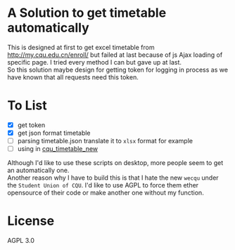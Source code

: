 # A Solution to get timetable automatically

This is designed at first to get excel timetable from http://my.cqu.edu.cn/enroll/
but failed at last because of js Ajax loading of specific page. I tried every method I can but gave up at last.
</br>
So this solution maybe design for getting token for logging in process as we have known that all requests need this
token.

# To List

- [x] get token
- [x] get json format timetable
- [ ] parsing timetable.json translate it to `xlsx` format for example
- [ ] using in [cqu_timetable_new](https://github.com/weearc/cqu_timetable_new)

Although I'd like to use these scripts on desktop, more people seem to get an automatically one.
</br>
Another reason why I have to build this is that I hate the new `wecqu` under the `Student Union of CQU`. I'd like to use
AGPL to force them ether opensource of their code or make another one without my function.

# License
AGPL 3.0

